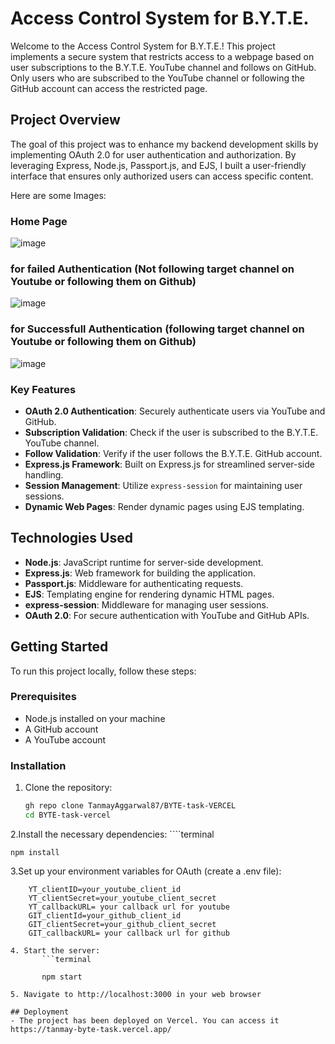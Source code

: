 # Access Control System for B.Y.T.E.

Welcome to the Access Control System for B.Y.T.E.! This project implements a secure system that restricts access to a webpage based on user subscriptions to the B.Y.T.E. YouTube channel and follows on GitHub. Only users who are subscribed to the YouTube channel or following the GitHub account can access the restricted page.

## Project Overview

The goal of this project was to enhance my backend development skills by implementing OAuth 2.0 for user authentication and authorization. By leveraging Express, Node.js, Passport.js, and EJS, I built a user-friendly interface that ensures only authorized users can access specific content.


Here are some Images:
### Home Page

![image](https://github.com/user-attachments/assets/6b8d2971-a7e3-4b10-95e9-504b763178b1)

### for failed Authentication (Not following target channel on Youtube or following them on Github)

![image](https://github.com/user-attachments/assets/26d7c3b0-c9b5-4c5d-97a8-3f91dba03944)

### for Successfull Authentication (following target channel on Youtube or following them on Github)

![image](https://github.com/user-attachments/assets/0c064262-fa08-45f2-a031-a2605dd337e1)





### Key Features

- **OAuth 2.0 Authentication**: Securely authenticate users via YouTube and GitHub.
- **Subscription Validation**: Check if the user is subscribed to the B.Y.T.E. YouTube channel.
- **Follow Validation**: Verify if the user follows the B.Y.T.E. GitHub account.
- **Express.js Framework**: Built on Express.js for streamlined server-side handling.
- **Session Management**: Utilize `express-session` for maintaining user sessions.
- **Dynamic Web Pages**: Render dynamic pages using EJS templating.

## Technologies Used

- **Node.js**: JavaScript runtime for server-side development.
- **Express.js**: Web framework for building the application.
- **Passport.js**: Middleware for authenticating requests.
- **EJS**: Templating engine for rendering dynamic HTML pages.
- **express-session**: Middleware for managing user sessions.
- **OAuth 2.0**: For secure authentication with YouTube and GitHub APIs.

## Getting Started

To run this project locally, follow these steps:

### Prerequisites

- Node.js installed on your machine
- A GitHub account
- A YouTube account

### Installation

1. Clone the repository:

   ```bash
   gh repo clone TanmayAggarwal87/BYTE-task-VERCEL
   cd BYTE-task-vercel
   
2.Install the necessary dependencies:
    ````terminal
    
    npm install
    
3.Set up your environment variables for OAuth (create a .env file):
```.env
    YT_clientID=your_youtube_client_id
    YT_clientSecret=your_youtube_client_secret
    YT_callbackURL= your callback url for youtube
    GIT_clientId=your_github_client_id
    GIT_clientSecret=your_github_client_secret
    GIT_callbackURL= your callback url for github
    
4. Start the server:
       ```terminal

       npm start

5. Navigate to http://localhost:3000 in your web browser
   
## Deployment
- The project has been deployed on Vercel. You can access it https://tanmay-byte-task.vercel.app/

